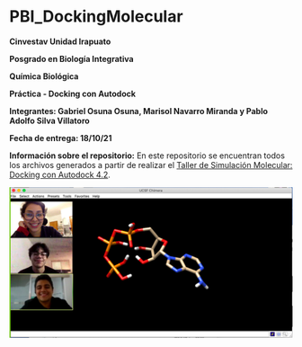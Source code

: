 # PBI_DockingMolecular

**Cinvestav Unidad Irapuato**

**Posgrado en Biología Integrativa**

**Química Biológica**

**Práctica - Docking con Autodock**

**Integrantes: Gabriel Osuna Osuna, Marisol Navarro Miranda y Pablo Adolfo Silva Villatoro**

**Fecha de entrega: 18/10/21**

**Información sobre el repositorio:** En este repositorio se encuentran todos los archivos generados a partir de realizar el [Taller de Simulación Molecular: Docking con Autodock 4.2](https://jriccil.github.io/Taller_Simulacion_Molecular/docking_con_adt4.html).

![alt text](https://github.com/solnavss/PBI_DockingMolecular/blob/main/imgs/img3.png)
